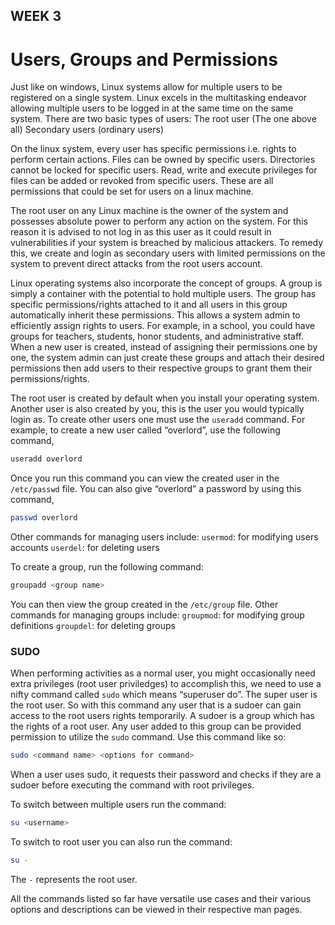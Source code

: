 ## WEEK 3
# Users, Groups and Permissions

Just like on windows, Linux systems allow for multiple users to be registered on a single system. Linux excels in the multitasking endeavor allowing multiple users to be logged in at the same time on the same system.  There are two basic types of users:
The root user (The one above all)
Secondary users (ordinary users)

On the linux system, every user has specific permissions i.e. rights to perform certain actions. Files can be owned by specific users. Directories cannot be locked for specific users. Read, write and execute privileges for files can be added or revoked from specific users. These are all permissions that could be set for users on a linux machine.

The root user on any Linux machine is the owner of the system and possesses absolute power to perform any action on the system. For this reason it is advised to not log in as this user as it could result in vulnerabilities if your system is breached by malicious attackers. To remedy this, we create and login as secondary users with limited permissions on the system to prevent direct attacks from the root users account. 

Linux operating systems also incorporate the concept of groups. A group is simply a container with the potential to hold multiple users. The group has specific permissions/rights attached to it and all users in this group automatically inherit these permissions. This allows a system admin to efficiently assign rights to users. For example, in a school, you could have groups for teachers, students, honor students, and administrative staff. When a new user is created, instead of assigning their permissions one by one, the system admin can just create these groups and attach their desired permissions then add users to their respective groups to grant them their permissions/rights.

The root user is created by default when you install your operating system. Another user is also created by you, this is the user you would typically login as. To create other users one must use the `useradd` command. For example, to create a new user called “overlord”, use the following command,
```sh
useradd overlord
```
Once you run this command you can view the created user in the `/etc/passwd` file. You can also give “overlord” a password by using this command,
```sh
passwd overlord
```

Other commands for managing users include:
`usermod`: for modifying users accounts
`userdel`: for deleting users

To create a group, run the following command:
```sh
groupadd <group name>
```
You can then view the group created in the `/etc/group` file.
Other commands for managing groups include:
`groupmod`: for modifying group definitions
`groupdel`: for deleting groups


### SUDO
When performing activities as a normal user, you might occasionally need extra privileges (root user priviledges) to accomplish this, we need to use a nifty command called `sudo` which means “superuser do”. The super user is the root user. So with this command any user that is a sudoer can gain access to the root users rights temporarily. A sudoer is a group which has the rights of a root user. Any user added to this group can be provided permission to utilize the `sudo` command. Use this command like so:
```sh
sudo <command name> <options for command>
```
When a user uses sudo, it requests their password and checks if they are a sudoer before executing the command with root privileges.

To switch between multiple users run the command:
```sh
su <username>
```
To switch to root user you can also run the command:
```sh
su -
```
The `-` represents the root user.

All the commands listed so far have versatile use cases and their various options and descriptions can be viewed in their respective man pages.

